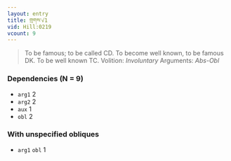 ```yaml
---
layout: entry
title: གྲགས་√1
vid: Hill:0219
vcount: 9
---
```

> To be famous; to be called CD\. To become well known, to be famous DK\. To be well known TC\.
> Volition: _Involuntary_
> Arguments: _Abs-Obl_


### Dependencies (N = 9)
* `arg1` 2
* `arg2` 2
* `aux` 1
* `obl` 2


### With unspecified obliques
* `arg1` `obl` 1

